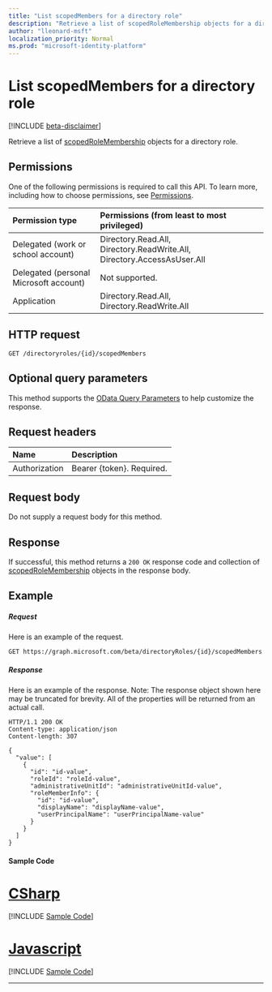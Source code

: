 ```yaml
---
title: "List scopedMembers for a directory role"
description: "Retrieve a list of scopedRoleMembership objects for a directory role."
author: "lleonard-msft"
localization_priority: Normal
ms.prod: "microsoft-identity-platform"
---
```


# List scopedMembers for a directory role

[!INCLUDE [beta-disclaimer](../../includes/beta-disclaimer.md)]

Retrieve a list of [scopedRoleMembership](../resources/scopedrolemembership.md) objects for a directory role.
## Permissions
One of the following permissions is required to call this API. To learn more, including how to choose permissions, see [Permissions](/graph/permissions-reference).

|Permission type      | Permissions (from least to most privileged)              |
|:--------------------|:---------------------------------------------------------|
|Delegated (work or school account) | Directory.Read.All, Directory.ReadWrite.All, Directory.AccessAsUser.All    |
|Delegated (personal Microsoft account) | Not supported.    |
|Application | Directory.Read.All, Directory.ReadWrite.All |

## HTTP request
<!-- { "blockType": "ignored" } -->
```http
GET /directoryroles/{id}/scopedMembers
```
## Optional query parameters
This method supports the [OData Query Parameters](https://developer.microsoft.com/graph/docs/concepts/query_parameters) to help customize the response.

## Request headers
| Name      |Description|
|:----------|:----------|
| Authorization  | Bearer {token}. Required. |

## Request body
Do not supply a request body for this method.

## Response

If successful, this method returns a `200 OK` response code and collection of [scopedRoleMembership](../resources/scopedrolemembership.md) objects in the response body.
## Example
##### Request
Here is an example of the request.
<!-- {
  "blockType": "request",
  "name": "get_scopedmembers_directoryrole"
}-->
```http
GET https://graph.microsoft.com/beta/directoryRoles/{id}/scopedMembers
```
##### Response
Here is an example of the response. Note: The response object shown here may be truncated for brevity. All of the properties will be returned from an actual call.
<!-- {
  "blockType": "response",
  "truncated": true,
  "@odata.type": "microsoft.graph.scopedrolemembership",
  "isCollection": true
} -->
```http
HTTP/1.1 200 OK
Content-type: application/json
Content-length: 307

{
  "value": [
    {
      "id": "id-value",
      "roleId": "roleId-value",
      "administrativeUnitId": "administrativeUnitId-value",
      "roleMemberInfo": {
        "id": "id-value",
        "displayName": "displayName-value",
        "userPrincipalName": "userPrincipalName-value"
      }
    }
  ]
}
```
#### Sample Code
# [CSharp](#tab/CSharp)
[!INCLUDE [Sample Code]( ../includes/get_scopedmembers_directoryrole-C#-snippets.md)]

# [Javascript](#tab/Javascript)
[!INCLUDE [Sample Code]( ../includes/get_scopedmembers_directoryrole-Javascript-snippets.md)]

---


<!-- uuid: 8fcb5dbc-d5aa-4681-8e31-b001d5168d79
2015-10-25 14:57:30 UTC -->
<!--
{
  "type": "#page.annotation",
  "description": "List scopedmembers",
  "keywords": "",
  "section": "documentation",
  "tocPath": "",
  "suppressions": [
    "Error: /api-reference/beta/api/directoryrole-list-scopedadministrators.md:\r\n      Exception processing links.\r\n    System.ArgumentException: Link Definition was null. Link text: !INCLUDE [beta-disclaimer](../../includes/beta-disclaimer.md)\r\n      at ApiDoctor.Validation.DocFile.get_LinkDestinations()\r\n      at ApiDoctor.Validation.DocSet.ValidateLinks(Boolean includeWarnings, String[] relativePathForFiles, IssueLogger issues, Boolean requireFilenameCaseMatch, Boolean printOrphanedFiles)"
  ]
}
-->
